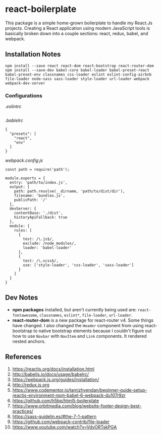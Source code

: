 # react-boilerplate

This package is a simple home-grown boilerplate to handle my React.Js projects. Creating a React application using modern JavaScript tools is basically broken down into a couple sections: react, redux, babel, and webpack.

## Installation Notes
```
npm install --save react react-dom react-bootstrap react-router-dom
npm install --save-dev babel-core babel-loader babel-preset-react babel-preset-env classnames css-loader eslint eslint-config-airbnb file-loader node-sass sass-loader style-loader url-loader webpack webpack-dev-server
```

### Configurations
*.eslintrc*
```

```

*.bablelrc*
```
{
  "presets": [
    "react",
    "env"
  ]
}
```

*webpack.config.js*
```
const path = require('path');

module.exports = {
  entry: 'path/to/index.js',
  output: {
    path: path.resolve(__dirname, 'path/to/dist/dir'),
    filename: 'bundles.js',
    publicPath: '/'
  },
  devServer: {
    contentBase: './dist',
    historyApiFallback: true
  },
  module: {
    rules: [
      {
        test: /\.js$/,
        exclude: /node_modules/,
        loader: 'babel-loader'
      },
      {
        test: /\.scss$/,
        use: ['style-loader', 'css-loader', 'sass-loader']
      }
    ]
  }
}
```

## Dev Notes
* **npm packages** installed, but aren't currently being used are: `react-fontawesome`, `classnames`, `eslint*`, `file-loader`, `url-loader`.
* **react-router-dom** is a new package for react-router v4. Some things have changed. I also changed the `Header` component from using react-bootstrap to native bootstrap elements because I couldn't figure out how to use `Navbar` with `NavItem` and `Link` components. It rendered nested anchors.

## References
1. https://reactjs.org/docs/installation.html
1. http://babeljs.io/docs/usage/babelrc/
1. https://webpack.js.org/guides/installation/
1. http://redux.js.org
1. https://www.codementor.io/tamizhvendan/beginner-guide-setup-reactjs-environment-npm-babel-6-webpack-du107r9zr
1. https://github.com/h5bp/html5-boilerplate
1. https://www.orbitmedia.com/blog/website-footer-design-best-practices/
1. https://sass-guidelin.es/#the-7-1-pattern
1. https://github.com/webpack-contrib/file-loader
1. https://www.youtube.com/watch?v=VdyORTskPGA
